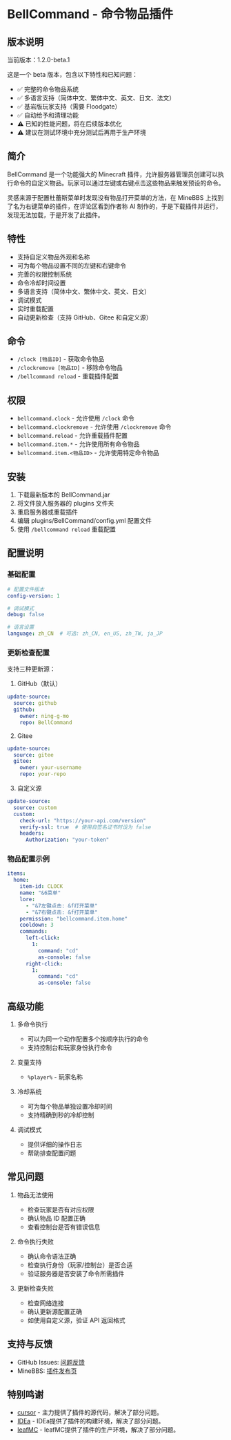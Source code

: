 # BellCommand - 命令物品插件

## 版本说明
当前版本：1.2.0-beta.1

这是一个 beta 版本，包含以下特性和已知问题：
- ✅ 完整的命令物品系统
- ✅ 多语言支持（简体中文、繁体中文、英文、日文、法文）
- ✅ 基岩版玩家支持（需要 Floodgate）
- ✅ 自动给予和清理功能
- ⚠️ 已知的性能问题，将在后续版本优化
- ⚠️ 建议在测试环境中充分测试后再用于生产环境

## 简介
BellCommand 是一个功能强大的 Minecraft 插件，允许服务器管理员创建可以执行命令的自定义物品。玩家可以通过左键或右键点击这些物品来触发预设的命令。

灵感来源于配置杜蕾斯菜单时发现没有物品打开菜单的方法，在 MineBBS 上找到了名为右键菜单的插件，在评论区看到作者称 AI 制作的，于是下载插件并运行，发现无法加载，于是开发了此插件。

## 特性
- 支持自定义物品外观和名称
- 可为每个物品设置不同的左键和右键命令
- 完善的权限控制系统
- 命令冷却时间设置
- 多语言支持（简体中文、繁体中文、英文、日文）
- 调试模式
- 实时重载配置
- 自动更新检查（支持 GitHub、Gitee 和自定义源）

## 命令
- `/clock [物品ID]` - 获取命令物品
- `/clockremove [物品ID]` - 移除命令物品
- `/bellcommand reload` - 重载插件配置

## 权限
- `bellcommand.clock` - 允许使用 `/clock` 命令
- `bellcommand.clockremove` - 允许使用 `/clockremove` 命令
- `bellcommand.reload` - 允许重载插件配置
- `bellcommand.item.*` - 允许使用所有命令物品
- `bellcommand.item.<物品ID>` - 允许使用特定命令物品

## 安装
1. 下载最新版本的 BellCommand.jar
2. 将文件放入服务器的 plugins 文件夹
3. 重启服务器或重载插件
4. 编辑 plugins/BellCommand/config.yml 配置文件
5. 使用 `/bellcommand reload` 重载配置

## 配置说明
### 基础配置
```yaml
# 配置文件版本
config-version: 1

# 调试模式
debug: false

# 语言设置
language: zh_CN  # 可选: zh_CN, en_US, zh_TW, ja_JP
```

### 更新检查配置
支持三种更新源：
1. GitHub（默认）
```yaml
update-source:
  source: github
  github:
    owner: ning-g-mo
    repo: BellCommand
```

2. Gitee
```yaml
update-source:
  source: gitee
  gitee:
    owner: your-username
    repo: your-repo
```

3. 自定义源
```yaml
update-source:
  source: custom
  custom:
    check-url: "https://your-api.com/version"
    verify-ssl: true  # 使用自签名证书时设为 false
    headers:
      Authorization: "your-token"
```

### 物品配置示例
```yaml
items:
  home:
    item-id: CLOCK
    name: "&6菜单"
    lore:
      - "&7左键点击: &f打开菜单"
      - "&7右键点击: &f打开菜单"
    permission: "bellcommand.item.home"
    cooldown: 3
    commands:
      left-click:
        1:
          command: "cd"
          as-console: false
      right-click:
        1:
          command: "cd"
          as-console: false
```

## 高级功能
1. 多命令执行
   - 可以为同一个动作配置多个按顺序执行的命令
   - 支持控制台和玩家身份执行命令

2. 变量支持
   - `%player%` - 玩家名称

3. 冷却系统
   - 可为每个物品单独设置冷却时间
   - 支持精确到秒的冷却控制

4. 调试模式
   - 提供详细的操作日志
   - 帮助排查配置问题

## 常见问题
1. 物品无法使用
   - 检查玩家是否有对应权限
   - 确认物品 ID 配置正确
   - 查看控制台是否有错误信息

2. 命令执行失败
   - 确认命令语法正确
   - 检查执行身份（玩家/控制台）是否合适
   - 验证服务器是否安装了命令所需插件

3. 更新检查失败
   - 检查网络连接
   - 确认更新源配置正确
   - 如使用自定义源，验证 API 返回格式

## 支持与反馈
- GitHub Issues: [问题反馈](https://github.com/ning-g-mo/BellCommand/issues)
- MineBBS: [插件发布页](https://www.minebbs.com/)


## 特别鸣谢
- [cursor](https://www.cursor.com/) - 主力提供了插件的源代码，解决了部分问题。
- [IDEa](https://www.jetbrains.com/zh-cn/idea/) - IDEa提供了插件的构建环境，解决了部分问题。
- [leafMC](https://github.com/Winds-Studio/Leaf) - leafMC提供了插件的生产环境，解决了部分问题。